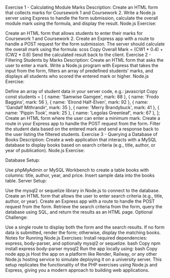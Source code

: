 Exercise 1 - Calculating Module Marks
Description: Create an HTML form that collects marks for Coursework 1 and Coursework 2. Write a Node.js server using Express to handle the form submission, calculate the overall module mark using the formula, and display the result.
Node.js Exercise:

Create an HTML form that allows students to enter their marks for Coursework 1 and Coursework 2.
Create an Express app with a route to handle a POST request for the form submission.
The server should calculate the overall mark using the formula:
scss
Copy
Overall Mark = (CW1 * 0.4) + (CW2 * 0.6)
Send the calculated result back to the client.
Exercise 2 - Filtering Students by Marks
Description: Create an HTML form that asks the user to enter a mark. Write a Node.js program with Express that takes the input from the form, filters an array of predefined students' marks, and displays all students who scored the entered mark or higher.
Node.js Exercise:

Define an array of student data in your server code, e.g.:
javascript
Copy
const students = [
    { name: 'Samwise Gamgee', mark: 88 },
    { name: 'Frodo Baggins', mark: 56 },
    { name: 'Elrond Half-Elven', mark: 92 },
    { name: 'Gandalf Mithrandir', mark: 35 },
    { name: 'Merry Brandybuck', mark: 41 },
    { name: 'Pippin Took', mark: 25 },
    { name: 'Legolas Greenleaf', mark: 67 },
];
Create an HTML form where the user can enter a minimum mark.
Create a route in your Express app to handle the POST request from the form.
Filter the student data based on the entered mark and send a response back to the user listing the filtered students.
Exercise 3 - Querying a Database of Books
Description: Create a web application that interacts with a MySQL database to display books based on search criteria (e.g., title, author, or year of publication).
Node.js Exercise:

Database Setup:

Use phpMyAdmin or MySQL Workbench to create a table books with columns: title, author, year, and price.
Insert sample data into the books table.
Server Setup:

Use the mysql2 or sequelize library in Node.js to connect to the database.
Create an HTML form that allows the user to enter search criteria (e.g., title, author, or year).
Create an Express app with a route to handle the POST request from the form.
Retrieve the search criteria from the form, query the database using SQL, and return the results as an HTML page.
Optional Challenge:

Use a single route to display both the form and the search results. If no form data is submitted, render the form; otherwise, display the matching books.
Notes for Running Node.js Exercises:
Install required dependencies: express, body-parser, and optionally mysql2 or sequelize.
bash
Copy
npm install express body-parser mysql2
Run the app locally using:
bash
Copy
node app.js
Host the app on a platform like Render, Railway, or any other Node.js hosting service to simulate deploying it on a university server.
This setup replicates the functionality of the PHP exercises using Node.js and Express, giving you a modern approach to building web applications.